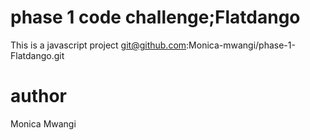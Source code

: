 # phase 1 code challenge;Flatdango
This is a javascript project git@github.com:Monica-mwangi/phase-1-Flatdango.git

# author 
Monica Mwangi

